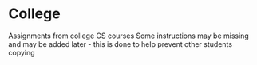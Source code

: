 # College
Assignments from college CS courses
Some instructions may be missing and may be added later - this is done to help prevent other students copying
